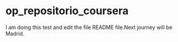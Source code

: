# op_repositorio_coursera
I am doing this test and edit the file  README file.Next journey will be Madrid.
